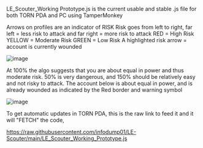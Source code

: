 LE_Scouter_Working Prototype.js is the current usable and stable .js file for both TORN PDA and PC using TamperMonkey

Arrows on profiles are an indicator of RISK
Risk goes from left to right, far left = less risk to attack and far right = more risk to attack
RED = High Risk
YELLOW = Moderate Risk
GREEN = Low Risk
A highlighted risk arrow = account is currently wounded

![image](https://github.com/user-attachments/assets/c0072979-63b6-4836-a05a-5073aac203bd)

At 100% the algo suggests that you are about equal in power and thus moderate risk. 50% is very dangerous, and 150% should be relatively easy and not risky to attack. The account below is about equal in power, and is already wounded as indicated by the Red border and warning symbol 

![image](https://github.com/user-attachments/assets/fa653f07-a7ea-4d71-9c42-d2868d7ff05d)

To get automatic updates in TORN PDA, this is the raw link to feed it and it will "FETCH" the code,

https://raw.githubusercontent.com/infodump01/LE-Scouter/main/LE_Scouter_Working_Prototype.js
